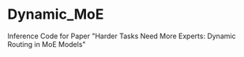 # Dynamic_MoE
Inference Code for Paper "Harder Tasks Need More Experts: Dynamic Routing in MoE Models"
